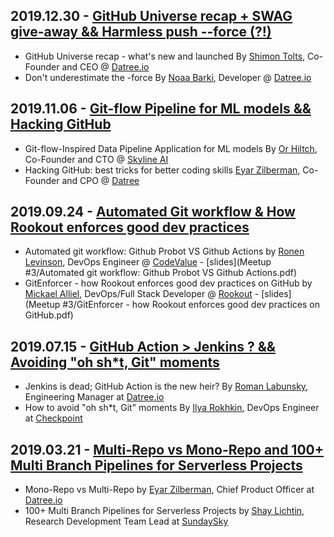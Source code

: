 ## 2019.12.30 - [GitHub Universe recap + SWAG give-away && Harmless push --force (?!)](https://www.meetup.com/github-user-group/events/267136526/)

* GitHub Universe recap - what's new and launched By [Shimon Tolts](https://www.linkedin.com/in/tolts/), Co-Founder and CEO @ [Datree.io](https://www.datree.io/)
* Don't underestimate the -force By [Noaa Barki](https://www.linkedin.com/in/noaa-barki-159498163/), Developer @ [Datree.io](https://www.datree.io/)

## 2019.11.06 - [Git-flow Pipeline for ML models && Hacking GitHub](https://www.meetup.com/github-user-group/events/265992418/)

* Git-flow-Inspired Data Pipeline Application for ML models By [Or Hiltch](https://www.linkedin.com/in/hiltch/), Co-Founder and CTO @ [Skyline AI](https://www.skyline.ai/)
* Hacking GitHub: best tricks for better coding skills [Eyar Zilberman](https://www.linkedin.com/in/eyar-zilberman/), Co-Founder and CPO @ [Datree](https://www.datree.io/)

## 2019.09.24 - [Automated Git workflow & How Rookout enforces good dev practices](https://www.meetup.com/github-user-group/events/264489604/)

* Automated git workflow: Github Probot VS Github Actions by [Ronen Levinson](https://www.linkedin.com/in/ronen-levinson/), DevOps Engineer @ [CodeValue](https://codevalue.com/) - [slides](Meetup #3/Automated git workflow: Github Probot VS Github Actions.pdf)
* GitEnforcer - how Rookout enforces good dev practices on GitHub by [Mickael Alliel](https://www.linkedin.com/in/mickaelalliel/), DevOps/Full Stack Developer @ [Rookout](https://www.rookout.com/) - [slides](Meetup #3/GitEnforcer - how Rookout enforces good dev practices on GitHub.pdf)

## 2019.07.15 - [GitHub Action > Jenkins ? && Avoiding "oh sh*t, Git" moments](https://www.meetup.com/github-user-group/events/262364241/)

* Jenkins is dead; GitHub Action is the new heir? By [Roman Labunsky](https://www.linkedin.com/in/roman-labunsky-3986a818/), Engineering Manager at [Datree.io](https://www.datree.io/)
* How to avoid "oh sh*t, Git" moments By [Ilya Rokhkin](https://www.linkedin.com/in/ilya-rokhkin-5b31761/), DevOps Engineer at [Checkpoint](https://www.checkpoint.com/)

## 2019.03.21 - [Multi-Repo vs Mono-Repo and 100+ Multi Branch Pipelines for Serverless Projects](https://www.meetup.com/github-user-group/events/260824219/)

* Mono-Repo vs Multi-Repo by [Eyar Zilberman](https://www.linkedin.com/in/eyar-zilberman/), Chief Product Officer at [Datree.io](https://www.datree.io/)
* 100+ Multi Branch Pipelines for Serverless Projects by [Shay Lichtin](https://www.linkedin.com/in/shay-lichtin-b40027a6/), Research Development Team Lead at [SundaySky](https://sundaysky.com/)
